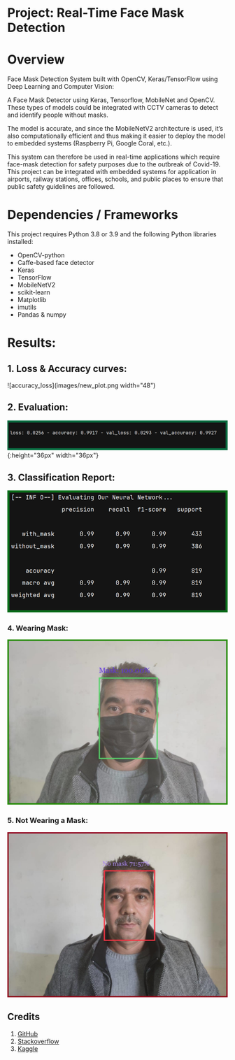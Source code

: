 # Project: Real-Time Face Mask Detection

# Overview
Face Mask Detection System built with OpenCV, Keras/TensorFlow using Deep Learning and Computer Vision:

A Face Mask Detector using Keras, Tensorflow, MobileNet and OpenCV.  
These types of models could be integrated with CCTV cameras to detect and identify people without masks.

The model is accurate, and since the MobileNetV2 architecture is used, it’s also computationally efficient and thus making it easier to deploy the model to embedded systems (Raspberry Pi, Google Coral, etc.).

This system can therefore be used in real-time applications which require face-mask detection for safety purposes due to the outbreak of Covid-19. 
This project can be integrated with embedded systems for application in airports, railway stations, offices, schools, and public places to ensure that public safety guidelines are followed.


# Dependencies / Frameworks
This project requires Python 3.8 or 3.9 and the following Python libraries installed:

* OpenCV-python
* Caffe-based face detector
* Keras
* TensorFlow
* MobileNetV2
* scikit-learn
* Matplotlib
* imutils
* Pandas & numpy


# Results:
## 1. Loss & Accuracy curves:
   
![accuracy_loss](images/new_plot.png width="48")


## 2. Evaluation:
![Evaluation](images/lossAccuracy.PNG){:height="36px" width="36px"}

## 3. Classification Report:
![report](images/report_.PNG)


### 4. Wearing Mask:
![mask](images/WithMask.jpg)


### 5. Not Wearing a Mask:
![maskNO](images/withoutMask.jpg)

## Credits
1. [GitHub](http://github.com)
2. [Stackoverflow](https://stackoverflow.com)
3. [Kaggle](https://www.kaggle.com/)
